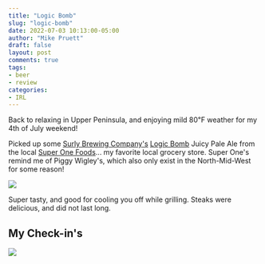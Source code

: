 ```yaml
---
title: "Logic Bomb"
slug: "logic-bomb"
date: 2022-07-03 10:13:00-05:00
author: "Mike Pruett"
draft: false
layout: post
comments: true
tags:
- beer
- review
categories:
- IRL
---
```


Back to relaxing in Upper Peninsula, and enjoying mild 80℉ weather for my 4th of July weekend!

Picked up some [Surly Brewing Company's](https://surlybrewing.com/) [Logic Bomb](https://surlybrewing.com/beer/logic-bomb/) Juicy Pale Ale from the local [Super One Foods](https://www.superonefoods.com/)... my favorite local grocery store. Super One's remind me of Piggy Wigley's, which also only exist in the North-Mid-West for some reason!

![](/uploads/logic-bomb-hero.jpg)

Super tasty, and good for cooling you off while grilling. Steaks were delicious, and did not last long.

## My Check-in's

![](/uploads/logic-bomb-checkin.jpg)
